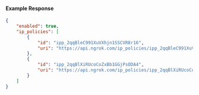 <!-- Code generated for API Clients. DO NOT EDIT. -->

#### Example Response

```json
{
	"enabled": true,
	"ip_policies": [
		{
			"id": "ipp_2qqBleC991XuVXhjn1SSCVR8r16",
			"uri": "https://api.ngrok.com/ip_policies/ipp_2qqBleC991XuVXhjn1SSCVR8r16"
		},
		{
			"id": "ipp_2qqBlXiRUcoCoZxBb1GGjPsODA4",
			"uri": "https://api.ngrok.com/ip_policies/ipp_2qqBlXiRUcoCoZxBb1GGjPsODA4"
		}
	]
}
```
